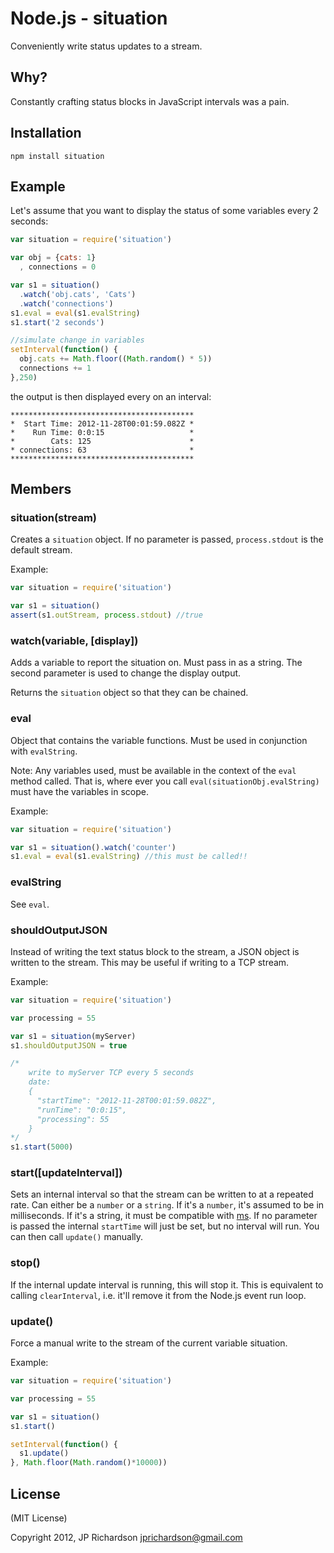 Node.js - situation
================

Conveniently write status updates to a stream.


Why?
----

Constantly crafting status blocks in JavaScript intervals was a pain.



Installation
------------

    npm install situation



Example
------

Let's assume that you want to display the status of some variables every 2 seconds:

```javascript
var situation = require('situation')

var obj = {cats: 1}
  , connections = 0

var s1 = situation()
  .watch('obj.cats', 'Cats')
  .watch('connections')
s1.eval = eval(s1.evalString)
s1.start('2 seconds')

//simulate change in variables
setInterval(function() {
  obj.cats += Math.floor((Math.random() * 5))
  connections += 1
},250)
```

the output is then displayed every on an interval:

```
*****************************************
*  Start Time: 2012-11-28T00:01:59.082Z *
*    Run Time: 0:0:15                   *
*        Cats: 125                      *
* connections: 63                       *
*****************************************
```

Members
-------

### situation(stream)

Creates a `situation` object. If no parameter is passed, `process.stdout` is the default stream.

Example:

```javascript
var situation = require('situation')

var s1 = situation()
assert(s1.outStream, process.stdout) //true
```


### watch(variable, [display])

Adds a variable to report the situation on. Must pass in as a string. The second parameter is used to change
the display output.

Returns the `situation` object so that they can be chained.


### eval

Object that contains the variable functions. Must be used in conjunction with `evalString`.

Note: Any variables used, must be available in the context of the `eval` method called. That is, where
ever you call `eval(situationObj.evalString)` must have the variables in scope.

Example:

```javascript
var situation = require('situation')

var s1 = situation().watch('counter')
s1.eval = eval(s1.evalString) //this must be called!!
```

### evalString

See `eval`.


### shouldOutputJSON

Instead of writing the text status block to the stream, a JSON object is written to the stream. This may be useful if writing to a TCP stream.

Example: 

```javascript
var situation = require('situation')

var processing = 55

var s1 = situation(myServer)
s1.shouldOutputJSON = true

/*  
    write to myServer TCP every 5 seconds
    date:
    {
      "startTime": "2012-11-28T00:01:59.082Z",
      "runTime": "0:0:15",
      "processing": 55
    }
*/
s1.start(5000)
```  


### start([updateInterval])

Sets an internal interval so that the stream can be written to at a repeated rate. Can either 
be a `number` or a `string`. If it's a `number`, it's assumed to be in milliseconds. If it's
a string, it must be compatible with [ms](https://github.com/guille/ms.js). If no parameter is
passed the internal `startTime` will just be set, but no interval will run. You can then call
`update()` manually.


### stop()

If the internal update interval is running, this will stop it. This is equivalent to calling `clearInterval`, i.e. it'll remove 
it from the Node.js event run loop.


### update()

Force a manual write to the stream of the current variable situation.

Example:

```javascript
var situation = require('situation')

var processing = 55

var s1 = situation()
s1.start()

setInterval(function() {
  s1.update()
}, Math.floor(Math.random()*10000))

``` 





License
-------

(MIT License)

Copyright 2012, JP Richardson  <jprichardson@gmail.com>


